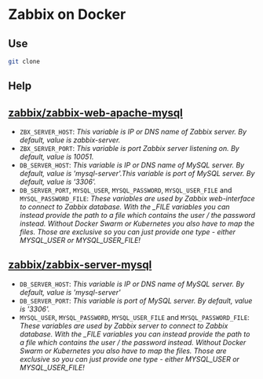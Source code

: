 # Zabbix on Docker

## Use

```sh
git clone 
```

## Help

## [zabbix/zabbix-web-apache-mysql](https://hub.docker.com/r/zabbix/zabbix-web-apache-mysql)

- `ZBX_SERVER_HOST`: *This variable is IP or DNS name of Zabbix server. By default, value is zabbix-server.*
- `ZBX_SERVER_PORT`: *This variable is port Zabbix server listening on. By default, value is 10051.*
- `DB_SERVER_HOST`: *This variable is IP or DNS name of MySQL server. By default, value is 'mysql-server'.This variable is port of MySQL server. By default, value is '3306'.*
- `DB_SERVER_PORT`, `MYSQL_USER`, `MYSQL_PASSWORD`, `MYSQL_USER_FILE` and `MYSQL_PASSWORD_FILE`: *These variables are used by Zabbix web-interface to connect to Zabbix database. With the _FILE variables you can instead provide the path to a file which contains the user / the password instead. Without Docker Swarm or Kubernetes you also have to map the files. Those are exclusive so you can just provide one type - either MYSQL_USER or MYSQL_USER_FILE!*

## [zabbix/zabbix-server-mysql](https://hub.docker.com/r/zabbix/zabbix-server-mysql)

- `DB_SERVER_HOST`: *This variable is IP or DNS name of MySQL server. By default, value is 'mysql-server'*
- `DB_SERVER_PORT`: *This variable is port of MySQL server. By default, value is '3306'.*
- `MYSQL_USER`, `MYSQL_PASSWORD`, `MYSQL_USER_FILE` and `MYSQL_PASSWORD_FILE`: *These variables are used by Zabbix server to connect to Zabbix database. With the _FILE variables you can instead provide the path to a file which contains the user / the password instead. Without Docker Swarm or Kubernetes you also have to map the files. Those are exclusive so you can just provide one type - either MYSQL_USER or MYSQL_USER_FILE!*